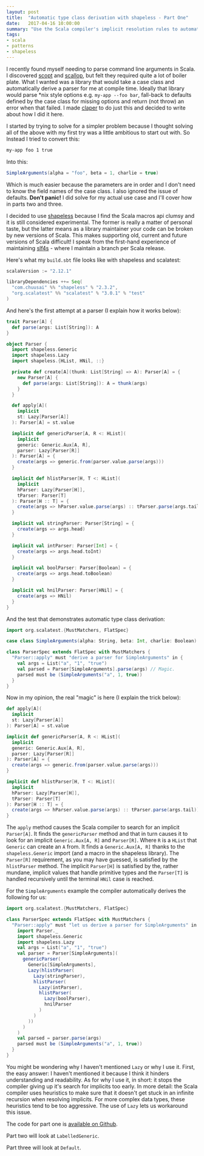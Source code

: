 ```yaml
---
layout: post
title:  "Automatic type class derivation with shapeless - Part One"
date:   2017-04-16 10:00:00
summary: "Use the Scala compiler's implicit resolution rules to automatically derive type class instances"
tags:
- scala
- patterns
- shapeless
---
```


I recently found myself needing to parse command line arguments in Scala. I discovered [scopt](https://github.com/scopt/scopt) and [scallop](https://github.com/scallop/scallop), but felt they required quite a lot of boiler plate. What I wanted was a library that would take a case class and automatically derive a parser for me at compile time. Ideally that library would parse \*nix style options e.g. `my-app --foo bar`, fall-back to defaults defined by the case class for missing options and return (not throw) an error when that failed. I made [claper](https://github.com/mattroberts297/claper) to do just this and decided to write about how I did it here.

I started by trying to solve for a simpler problem because I thought solving all of the above with my first try was a little ambitious to start out with. So Instead I tried to convert this:

```bash
my-app foo 1 true
```

Into this:

```scala
SimpleArguments(alpha = "foo", beta = 1, charlie = true)
```

Which is much easier because the parameters are in order and I don't need to know the field names of the case class. I also ignored the issue of defaults. **Don't panic!** I did solve for my actual use case and I'll cover how in parts two and three.

I decided to use [shapeless](https://github.com/milessabin/shapeless) because I find the Scala macros api clumsy and it is still considered experimental. The former is really a matter of personal taste, but the latter means as a library maintainer your code can be broken by new versions of Scala. This makes supporting old, current and future versions of Scala difficult! I speak from the first-hand experience of maintaining [slf4s](https://github.com/mattroberts297/slf4s) - where I maintain a branch per Scala release.

Here's what my `build.sbt` file looks like with shapeless and scalatest:

```scala
scalaVersion := "2.12.1"

libraryDependencies ++= Seq(
  "com.chuusai" %% "shapeless" % "2.3.2",
  "org.scalatest" %% "scalatest" % "3.0.1" % "test"
)
```

And here's the first attempt at a parser (I explain how it works below):

```scala
trait Parser[A] {
  def parse(args: List[String]): A
}

object Parser {
  import shapeless.Generic
  import shapeless.Lazy
  import shapeless.{HList, HNil, ::}

  private def create[A](thunk: List[String] => A): Parser[A] = {
    new Parser[A] {
      def parse(args: List[String]): A = thunk(args)
    }
  }

  def apply[A](
    implicit
    st: Lazy[Parser[A]]
  ): Parser[A] = st.value

  implicit def genericParser[A, R <: HList](
    implicit
    generic: Generic.Aux[A, R],
    parser: Lazy[Parser[R]]
  ): Parser[A] = {
    create(args => generic.from(parser.value.parse(args)))
  }

  implicit def hlistParser[H, T <: HList](
    implicit
    hParser: Lazy[Parser[H]],
    tParser: Parser[T]
  ): Parser[H :: T] = {
    create(args => hParser.value.parse(args) :: tParser.parse(args.tail))
  }

  implicit val stringParser: Parser[String] = {
    create(args => args.head)
  }

  implicit val intParser: Parser[Int] = {
    create(args => args.head.toInt)
  }

  implicit val boolParser: Parser[Boolean] = {
    create(args => args.head.toBoolean)
  }

  implicit val hnilParser: Parser[HNil] = {
    create(args => HNil)
  }
}
```

And the test that demonstrates automatic type class derivation:

```scala
import org.scalatest.{MustMatchers, FlatSpec}

case class SimpleArguments(alpha: String, beta: Int, charlie: Boolean)

class ParserSpec extends FlatSpec with MustMatchers {
  "Parser::apply" must "derive a parser for SimpleArguments" in {
    val args = List("a", "1", "true")
    val parsed = Parser[SimpleArguments].parse(args) // Magic.
    parsed must be (SimpleArguments("a", 1, true))
  }
}
```

Now in my opinion, the real "magic" is here (I explain the trick below):

```scala
def apply[A](
  implicit
  st: Lazy[Parser[A]]
): Parser[A] = st.value

implicit def genericParser[A, R <: HList](
  implicit
  generic: Generic.Aux[A, R],
  parser: Lazy[Parser[R]]
): Parser[A] = {
  create(args => generic.from(parser.value.parse(args)))
}

implicit def hlistParser[H, T <: HList](
  implicit
  hParser: Lazy[Parser[H]],
  tParser: Parser[T]
): Parser[H :: T] = {
  create(args => hParser.value.parse(args) :: tParser.parse(args.tail))
}
```

The `apply` method causes the Scala compiler to search for an implicit `Parser[A]`. It finds the `genericParser` method and that in turn causes it to look for an implicit `Generic.Aux[A, R]` and `Parser[R]`. Where `R` is a `HList` that `Generic` can create an `A` from. It finds a `Generic.Aux[A, R]` thanks to the `shapeless.Generic` import (and a macro in the shapeless library). The `Parser[R]` requirement, as you may have guessed, is satisfied by the `hlistParser` method. The implicit `Parser[H]` is satisfied by the, rather mundane, implicit values that handle primitive types and the `Parser[T]` is handled recursively until the terminal `HNil` case is reached.

For the `SimpleArguments` example the compiler automatically derives the following for us:

```scala
import org.scalatest.{MustMatchers, FlatSpec}

class ParserSpec extends FlatSpec with MustMatchers {
  "Parser::apply" must "let us derive a parser for SimpleArguments" in {
    import Parser._
    import shapeless.Generic
    import shapeless.Lazy
    val args = List("a", "1", "true")
    val parser = Parser[SimpleArguments](
      genericParser(
        Generic[SimpleArguments],
        Lazy(hlistParser(
          Lazy(stringParser),
          hlistParser(
            Lazy(intParser),
            hlistParser(
              Lazy(boolParser),
              hnilParser
            )
          )
        ))
      )
    )
    val parsed = parser.parse(args)
    parsed must be (SimpleArguments("a", 1, true))
  }
}

```

You might be wondering why I haven't mentioned `Lazy` or why I use it. First, the easy answer: I haven't mentioned it because I think it hinders understanding and readability. As for why I use it, in short: it stops the compiler giving up it's search for implicits too early. In more detail: the Scala compiler uses heuristics to make sure that it doesn't get stuck in an infinite recursion when resolving implicits. For more complex data types, these heuristics tend to be too aggressive. The use of `Lazy` lets us workaround this issue.

The code for part one is [available on Github]( https://github.com/mattroberts297/automatic-type-class-derivation-part-one).

Part two will look at `LabelledGeneric`.

Part three will look at `Default`.
